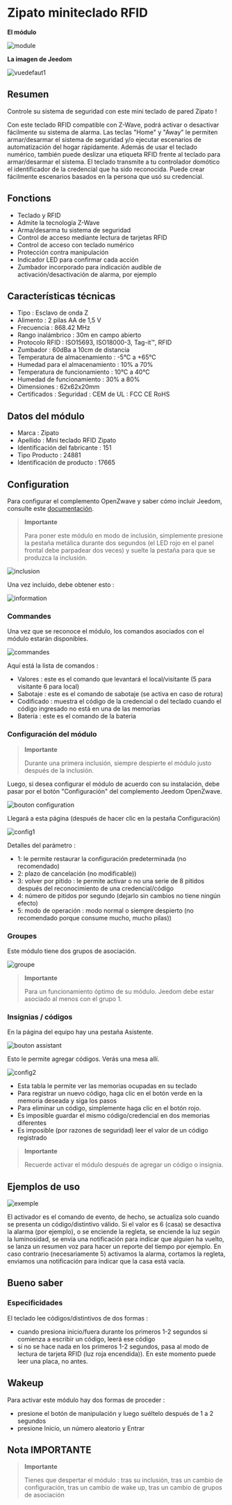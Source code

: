 # Zipato miniteclado RFID

**El módulo**

![module](images/zipato.minikeypad/module.jpg)

**La imagen de Jeedom**

![vuedefaut1](images/zipato.minikeypad/vuedefaut1.jpg)

## Resumen

Controle su sistema de seguridad con este mini teclado de pared Zipato !

Con este teclado RFID compatible con Z-Wave, podrá activar o desactivar fácilmente su sistema de alarma. Las teclas "Home" y "Away" le permiten armar/desarmar el sistema de seguridad y/o ejecutar escenarios de automatización del hogar rápidamente. Además de usar el teclado numérico, también puede deslizar una etiqueta RFID frente al teclado para armar/desarmar el sistema. El teclado transmite a tu controlador domótico el identificador de la credencial que ha sido reconocida. Puede crear fácilmente escenarios basados en la persona que usó su credencial.

## Fonctions

-   Teclado y RFID
-   Admite la tecnología Z-Wave
-   Arma/desarma tu sistema de seguridad
-   Control de acceso mediante lectura de tarjetas RFID
-   Control de acceso con teclado numérico
-   Protección contra manipulación
-   Indicador LED para confirmar cada acción
-   Zumbador incorporado para indicación audible de activación/desactivación de alarma, por ejemplo

## Características técnicas

-   Tipo : Esclavo de onda Z
-   Alimento : 2 pilas AA de 1,5 V
-   Frecuencia : 868.42 MHz
-   Rango inalámbrico : 30m en campo abierto
-   Protocolo RFID : ISO15693, ISO18000-3, Tag-it™, RFID
-   Zumbador : 60dBa a 10cm de distancia
-   Temperatura de almacenamiento : -5°C a +65°C
-   Humedad para el almacenamiento : 10% a 70%
-   Temperatura de funcionamiento : 10°C a 40°C
-   Humedad de funcionamiento : 30% a 80%
-   Dimensiones : 62x62x20mm
-   Certificados : Seguridad : CEM de UL : FCC CE RoHS

## Datos del módulo

-   Marca : Zipato
-   Apellido : Mini teclado RFID Zipato
-   Identificación del fabricante : 151
-   Tipo Producto : 24881
-   Identificación de producto : 17665

## Configuration

Para configurar el complemento OpenZwave y saber cómo incluir Jeedom, consulte este [documentación](https://doc.jeedom.com/es_ES/plugins/automation%20protocol/openzwave/).

> **Importante**
>
> Para poner este módulo en modo de inclusión, simplemente presione la pestaña metálica durante dos segundos (el LED rojo en el panel frontal debe parpadear dos veces) y suelte la pestaña para que se produzca la inclusión.

![inclusion](images/zipato.minikeypad//inclusion.jpg)

Una vez incluido, debe obtener esto :

![information](images/zipato.minikeypad/information.jpg)

### Commandes

Una vez que se reconoce el módulo, los comandos asociados con el módulo estarán disponibles.

![commandes](images/zipato.minikeypad/commandes.jpg)

Aquí está la lista de comandos :

-   Valores : este es el comando que levantará el local/visitante (5 para visitante 6 para local)
-   Sabotaje : este es el comando de sabotaje (se activa en caso de rotura)
-   Codificado : muestra el código de la credencial o del teclado cuando el código ingresado no está en una de las memorias
-   Batería : este es el comando de la bateria

### Configuración del módulo

> **Importante**
>
> Durante una primera inclusión, siempre despierte el módulo justo después de la inclusión.

Luego, si desea configurar el módulo de acuerdo con su instalación, debe pasar por el botón "Configuración" del complemento Jeedom OpenZwave.

![bouton configuration](images/plugin/bouton_configuration.jpg)

Llegará a esta página (después de hacer clic en la pestaña Configuración)

![config1](images/zipato.minikeypad/config1.jpg)

Detalles del parámetro :

-   1: le permite restaurar la configuración predeterminada (no recomendado)
-   2: plazo de cancelación (no modificable))
-   3: volver por pitido : le permite activar o no una serie de 8 pitidos después del reconocimiento de una credencial/código
-   4: número de pitidos por segundo (dejarlo sin cambios no tiene ningún efecto)
-   5: modo de operación : modo normal o siempre despierto (no recomendado porque consume mucho, mucho pilas))

### Groupes

Este módulo tiene dos grupos de asociación.

![groupe](images/zipato.minikeypad/groupe.jpg)

> **Importante**
>
> Para un funcionamiento óptimo de su módulo. Jeedom debe estar asociado al menos con el grupo 1.

### Insignias / códigos

En la página del equipo hay una pestaña Asistente.

![bouton assistant](images/plugin/bouton_assistant.jpg)

Esto le permite agregar códigos. Verás una mesa allí.

![config2](images/zipato.minikeypad/config2.jpg)

-   Esta tabla le permite ver las memorias ocupadas en su teclado
-   Para registrar un nuevo código, haga clic en el botón verde en la memoria deseada y siga los pasos
-   Para eliminar un código, simplemente haga clic en el botón rojo.
-   Es imposible guardar el mismo código/credencial en dos memorias diferentes
-   Es imposible (por razones de seguridad) leer el valor de un código registrado

> **Importante**
>
> Recuerde activar el módulo después de agregar un código o insignia.

## Ejemplos de uso

![exemple](images/zipato.minikeypad/exemple.jpg)

El activador es el comando de evento, de hecho, se actualiza solo cuando se presenta un código/distintivo válido. Si el valor es 6 (casa) se desactiva la alarma (por ejemplo), o se enciende la regleta, se enciende la luz según la luminosidad, se envía una notificación para indicar que alguien ha vuelto, se lanza un resumen voz para hacer un reporte del tiempo por ejemplo. En caso contrario (necesariamente 5) activamos la alarma, cortamos la regleta, enviamos una notificación para indicar que la casa está vacía.

## Bueno saber

### Especificidades

El teclado lee códigos/distintivos de dos formas :

-   cuando presiona inicio/fuera durante los primeros 1-2 segundos si comienza a escribir un código, leerá ese código
-   si no se hace nada en los primeros 1-2 segundos, pasa al modo de lectura de tarjeta RFID (luz roja encendida)). En este momento puede leer una placa, no antes.

## Wakeup

Para activar este módulo hay dos formas de proceder :

-   presione el botón de manipulación y luego suéltelo después de 1 a 2 segundos
-   presione Inicio, un número aleatorio y Entrar

## Nota IMPORTANTE

> **Importante**
>
> Tienes que despertar el módulo : tras su inclusión, tras un cambio de configuración, tras un cambio de wake up, tras un cambio de grupos de asociación
